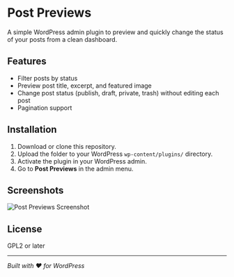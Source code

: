 # Post Previews

A simple WordPress admin plugin to preview and quickly change the status of your posts from a clean dashboard.

## Features

- Filter posts by status
- Preview post title, excerpt, and featured image
- Change post status (publish, draft, private, trash) without editing each post
- Pagination support

## Installation

1. Download or clone this repository.
2. Upload the folder to your WordPress `wp-content/plugins/` directory.
3. Activate the plugin in your WordPress admin.
4. Go to **Post Previews** in the admin menu.

## Screenshots

![Post Previews Screenshot](docs/assets/screenshot.png)


## License

GPL2 or later

---

*Built with ❤️ for WordPress*

